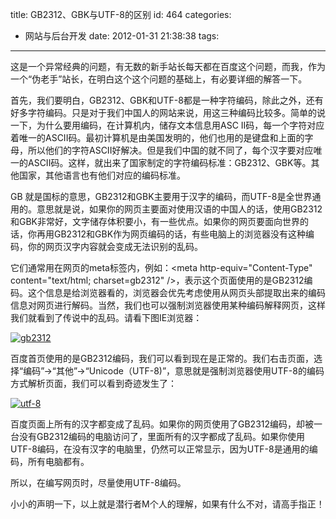 title: GB2312、GBK与UTF-8的区别
id: 464
categories:
  - 网站与后台开发
date: 2012-01-31 21:38:38
tags:
---

这是一个异常经典的问题，有无数的新手站长每天都在百度这个问题，而我，作为一个“伪老手”站长，在明白这个这个问题的基础上，有必要详细的解答一下。

首先，我们要明白，GB2312、GBK和UTF-8都是一种字符编码，除此之外，还有好多字符编码。只是对于我们中国人的网站来说，用这三种编码比较多。简单的说一下，为什么要用编码，在计算机内，储存文本信息用ASC II码，每一个字符对应着唯一的ASCII码。最初计算机是由美国发明的，他们也用的是键盘和上面的字母，所以他们的字符ASCII好解决。但是我们中国的就不同了，每个汉字要对应唯一的ASCII码。这样，就出来了国家制定的字符编码标准：GB2312、GBK等。其他国家，其他语言也有他们对应的编码标准。

GB 就是国标的意思，GB2312和GBK主要用于汉字的编码，而UTF-8是全世界通用的。意思就是说，如果你的网页主要面对使用汉语的中国人的话，使用GB2312和GBK非常好，文字储存体积要小，有一些优点。如果你的网页要面向世界的话，你再用GB2312和GBK作为网页编码的话，有些电脑上的浏览器没有这种编码，你的网页汉字内容就会变成无法识别的乱码。

它们通常用在网页的meta标签内，例如：&lt;meta http-equiv="Content-Type" content="text/html; charset=gb2312" /&gt;，表示这个页面使用的是GB2312编码。这个信息是给浏览器看的，浏览器会优先考虑使用从网页头部提取出来的编码信息对网页进行解码。当然，我们也可以强制浏览器使用某种编码解释网页，这样我们就看到了传说中的乱码。请看下图IE浏览器：

[![](http://yujiangshui.com/qianxingzhem.com/wp-content/uploads/2012/01/gb23121-300x227.jpg "gb2312")](http://yujiangshui.com/qianxingzhem.com/wp-content/uploads/2012/01/gb23121.jpg)

百度首页使用的是GB2312编码，我们可以看到现在是正常的。我们右击页面，选择“编码”-&gt;“其他”-&gt;“Unicode（UTF-8)”，意思就是强制浏览器使用UTF-8的编码方式解析页面，我们可以看到奇迹发生了：

[![](http://yujiangshui.com/qianxingzhem.com/wp-content/uploads/2012/01/utf-81-300x195.jpg "utf-8")](http://yujiangshui.com/qianxingzhem.com/wp-content/uploads/2012/01/utf-81.jpg)

百度页面上所有的汉字都变成了乱码。如果你的网页使用了GB2312编码，却被一台没有GB2312编码的电脑访问了，里面所有的汉字都成了乱码。如果你使用UTF-8编码，在没有汉字的电脑里，仍然可以正常显示，因为UTF-8是通用的编码，所有电脑都有。

所以，在编写网页时，尽量使用UTF-8编码。

小小的声明一下，以上就是潜行者M个人的理解，如果有什么不对，请高手指正！
